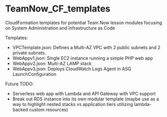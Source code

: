 # TeamNow_CF_templates
CloudFormation templates for potential Team Now lesson modules focusing on System Administration and Infrastructure as Code

Templates:

* VPCTemplate.json: Defines a Multi-AZ VPC with 2 public subnets and 2 private subnets.
* WebAppv1.json: Single EC2 instance running a simple PHP web app
* WebAppv2.json: Multi-AZ LAMP stack
* WebAppv3.json: Deploys CloudWatch Logs Agent in ASG LaunchConfiguration

Future TODO:

* Serverless web app with Lambda and API Gateway with VPC support
* Break out RDS instance into its own modular template (maybe use as a way to highlight nested stacks vs application tiers utilizing lambda-backed custom resources)

